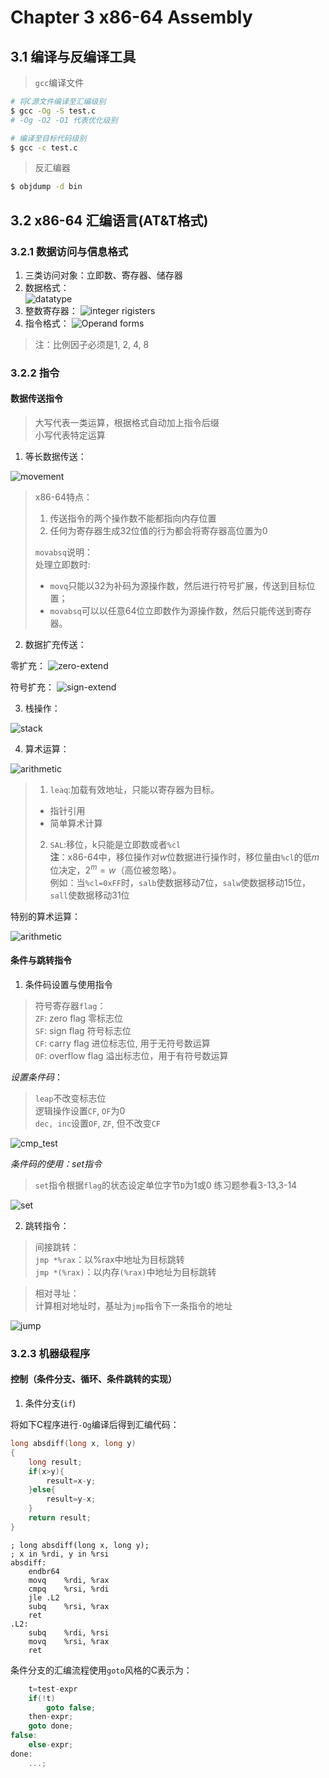 # Chapter 3 x86-64 Assembly

## 3.1 编译与反编译工具
> `gcc`编译文件
```bash
# 将C源文件编译至汇编级别
$ gcc -Og -S test.c
# -Og -O2 -O1 代表优化级别

# 编译至目标代码级别
$ gcc -c test.c
```
> 反汇编器
```bash
$ objdump -d bin
```

## 3.2 x86-64 汇编语言(AT&T格式)

### 3.2.1 数据访问与信息格式

1. 三类访问对象：立即数、寄存器、储存器
2. 数据格式：  
![datatype](./dataformat.png)
3. 整数寄存器：
![integer rigisters](./registers.png)
4. 指令格式：
![Operand forms](accessdata.png)
> 注：比例因子必须是1, 2, 4, 8

### 3.2.2 指令

#### **数据传送指令**
> 大写代表一类运算，根据格式自动加上指令后缀  
> 小写代表特定运算

1. 等长数据传送：

![movement](./movement.png)

> x86-64特点：
> 1. 传送指令的两个操作数不能都指向内存位置 
> 2. 任何为寄存器生成32位值的行为都会将寄存器高位置为0  
> 
> `movabsq`说明：  
> 处理立即数时:
> - `movq`只能以32为补码为源操作数，然后进行符号扩展，传送到目标位置；
> - `movabsq`可以以任意64位立即数作为源操作数，然后只能传送到寄存器。

2. 数据扩充传送：  

零扩充：
![zero-extend](./zero-extend.png)

符号扩充：
![sign-extend](./sign-extend.png)

3. 栈操作：

![stack](./stack.png)

4. 算术运算：

![arithmetic](./arithmetic_operations.png)

> 1. `leaq`:加载有效地址，只能以寄存器为目标。  
> - 指针引用
> - 简单算术计算
> 2. `SAL`:移位，k只能是立即数或者`%cl`  
> **注**：x86-64中，移位操作对$w$位数据进行操作时，移位量由`%cl`的低$m$位决定，$2^m=w$（高位被忽略）。  
> 例如：当`%cl=0xFF`时，`salb`使数据移动7位，`salw`使数据移动15位，`sall`使数据移动31位

特别的算术运算：

![arithmetic](./special_arirthmetic.png)

#### **条件与跳转指令**

1. 条件码设置与使用指令

> 符号寄存器`flag`：  
> `ZF`: zero flag 零标志位  
> `SF`: sign flag 符号标志位  
> `CF`: carry flag 进位标志位, 用于无符号数运算  
> `OF`: overflow flag 溢出标志位，用于有符号数运算

*设置条件码*：

> `leap`不改变标志位  
> 逻辑操作设置`CF`, `OF`为0  
> `dec, inc`设置`OF`, `ZF`, 但不改变`CF`

![cmp_test](./cmp_test.png)


*条件码的使用：set指令*
> `set`指令根据`flag`的状态设定单位字节`D`为1或0
> 练习题参看3-13,3-14

![set](./set.png)

2. 跳转指令：

> 间接跳转：  
> `jmp *%rax`：以%rax中地址为目标跳转  
> `jmp *(%rax)`：以内存`(%rax)`中地址为目标跳转

> 相对寻址：  
> 计算相对地址时，基址为`jmp`指令下一条指令的地址

![jump](./jump.png)



### 3.2.3 机器级程序

#### 控制（条件分支、循环、条件跳转的实现）

1. 条件分支(`if`)  

将如下C程序进行`-Og`编译后得到汇编代码：
```C
long absdiff(long x, long y)
{
	long result;
	if(x>y){
		result=x-y;
	}else{
		result=y-x;
	}
	return result;
}
```
```x86asm
; long absdiff(long x, long y);
; x in %rdi, y in %rsi
absdiff:
	endbr64
	movq	%rdi, %rax
	cmpq	%rsi, %rdi
	jle	.L2
	subq	%rsi, %rax
	ret
.L2:
	subq	%rdi, %rsi
	movq	%rsi, %rax
	ret
```
条件分支的汇编流程使用`goto`风格的C表示为：
```C
    t=test-expr
    if(!t)
        goto false;
    then-expr;
    goto done;
false:
    else-expr;
done:
    ...;
```